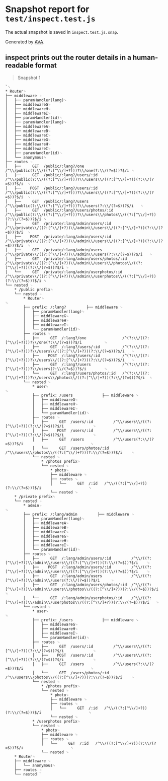 # Snapshot report for `test/inspect.test.js`

The actual snapshot is saved in `inspect.test.js.snap`.

Generated by [AVA](https://ava.li).

## inspect prints out the router details in a human-readable format

> Snapshot 1

    `␊
    * Router␊
    ├── middleware ␊
    │   ├── paramHandler(lang)␊
    │   ├── middlewareG␊
    │   ├── middlewareH␊
    │   ├── middlewareI␊
    │   ├── paramHandler(id)␊
    │   ├── paramHandler(lang)␊
    │   ├── middlewareA␊
    │   ├── middlewareB␊
    │   ├── middlewareC␊
    │   ├── middlewareG␊
    │   ├── middlewareH␊
    │   ├── middlewareI␊
    │   ├── paramHandler(id)␊
    │   └── anonymous␊
    ├── routes ␊
    │   ├──     GET  /public/:lang?/one                   	/^\\/public(?:\\/((?:[^\\/]+?)))?\\/one(?:\\/(?=$))?$/i	␊
    │   ├──     GET  /public/:lang?/users/:id             	/^\\/public(?:\\/((?:[^\\/]+?)))?\\/users\\/((?:[^\\/]+?))(?:\\/(?=$))?$/i	␊
    │   ├──    POST  /public/:lang?/users/:id             	/^\\/public(?:\\/((?:[^\\/]+?)))?\\/users\\/((?:[^\\/]+?))(?:\\/(?=$))?$/i	␊
    │   ├──     GET  /public/:lang?/users                 	/^\\/public(?:\\/((?:[^\\/]+?)))?\\/users(?:\\/(?=$))?$/i	␊
    │   ├──     GET  /public/:lang?/users/photos/:id      	/^\\/public(?:\\/((?:[^\\/]+?)))?\\/users\\/photos\\/((?:[^\\/]+?))(?:\\/(?=$))?$/i	␊
    │   ├──     GET  /private/:lang/admin/users/:id       	/^\\/private\\/((?:[^\\/]+?))\\/admin\\/users\\/((?:[^\\/]+?))(?:\\/(?=$))?$/i	␊
    │   ├──    POST  /private/:lang/admin/users/:id       	/^\\/private\\/((?:[^\\/]+?))\\/admin\\/users\\/((?:[^\\/]+?))(?:\\/(?=$))?$/i	␊
    │   ├──     GET  /private/:lang/admin/users           	/^\\/private\\/((?:[^\\/]+?))\\/admin\\/users(?:\\/(?=$))?$/i	␊
    │   ├──     GET  /private/:lang/admin/users/photos/:id	/^\\/private\\/((?:[^\\/]+?))\\/admin\\/users\\/photos\\/((?:[^\\/]+?))(?:\\/(?=$))?$/i	␊
    │   └──     GET  /private/:lang/admin/userphotos/:id  	/^\\/private\\/((?:[^\\/]+?))\\/admin\\/userphotos\\/((?:[^\\/]+?))(?:\\/(?=$))?$/i	␊
    └── nested ␊
        * /public prefix␊
        └── nested ␊
            * Router␊
    ␊
            ├── prefix: /:lang?         ├── middleware ␊
            │   ├── paramHandler(lang)␊
            │   ├── middlewareG␊
            │   ├── middlewareH␊
            │   ├── middlewareI␊
            │   └── paramHandler(id)␊
            ├── routes ␊
            │   ├──     GET  /:lang?/one             	/^(?:\\/((?:[^\\/]+?)))?\\/one(?:\\/(?=$))?$/i        	␊
            │   ├──     GET  /:lang?/users/:id       	/^(?:\\/((?:[^\\/]+?)))?\\/users\\/((?:[^\\/]+?))(?:\\/(?=$))?$/i	␊
            │   ├──    POST  /:lang?/users/:id       	/^(?:\\/((?:[^\\/]+?)))?\\/users\\/((?:[^\\/]+?))(?:\\/(?=$))?$/i	␊
            │   ├──     GET  /:lang?/users           	/^(?:\\/((?:[^\\/]+?)))?\\/users(?:\\/(?=$))?$/i      	␊
            │   └──     GET  /:lang?/users/photos/:id	/^(?:\\/((?:[^\\/]+?)))?\\/users\\/photos\\/((?:[^\\/]+?))(?:\\/(?=$))?$/i	␊
            └── nested ␊
                * user␊
    ␊
                ├── prefix: /users             ├── middleware ␊
                │   ├── middlewareG␊
                │   ├── middlewareH␊
                │   ├── middlewareI␊
                │   └── paramHandler(id)␊
                ├── routes ␊
                │   ├──     GET  /users/:id       	/^\\/users\\/((?:[^\\/]+?))(?:\\/(?=$))?$/i           	␊
                │   ├──    POST  /users/:id       	/^\\/users\\/((?:[^\\/]+?))(?:\\/(?=$))?$/i           	␊
                │   ├──     GET  /users           	/^\\/users(?:\\/(?=$))?$/i                          	␊
                │   └──     GET  /users/photos/:id	/^\\/users\\/photos\\/((?:[^\\/]+?))(?:\\/(?=$))?$/i   	␊
                └── nested ␊
                    * /photos prefix␊
                    └── nested ␊
                        * photo␊
                        ├── middleware ␊
                        ├── routes ␊
                        │   └──     GET  /:id	/^\\/((?:[^\\/]+?))(?:\\/(?=$))?$/i                  	␊
                        └── nested ␊
        * /private prefix␊
        └── nested ␊
            * admin␊
    ␊
            ├── prefix: /:lang/admin         ├── middleware ␊
            │   ├── paramHandler(lang)␊
            │   ├── middlewareA␊
            │   ├── middlewareB␊
            │   ├── middlewareC␊
            │   ├── middlewareG␊
            │   ├── middlewareH␊
            │   ├── middlewareI␊
            │   └── paramHandler(id)␊
            ├── routes ␊
            │   ├──     GET  /:lang/admin/users/:id       	/^\\/((?:[^\\/]+?))\\/admin\\/users\\/((?:[^\\/]+?))(?:\\/(?=$))?$/i	␊
            │   ├──    POST  /:lang/admin/users/:id       	/^\\/((?:[^\\/]+?))\\/admin\\/users\\/((?:[^\\/]+?))(?:\\/(?=$))?$/i	␊
            │   ├──     GET  /:lang/admin/users           	/^\\/((?:[^\\/]+?))\\/admin\\/users(?:\\/(?=$))?$/i    	␊
            │   ├──     GET  /:lang/admin/users/photos/:id	/^\\/((?:[^\\/]+?))\\/admin\\/users\\/photos\\/((?:[^\\/]+?))(?:\\/(?=$))?$/i	␊
            │   └──     GET  /:lang/admin/userphotos/:id  	/^\\/((?:[^\\/]+?))\\/admin\\/userphotos\\/((?:[^\\/]+?))(?:\\/(?=$))?$/i	␊
            └── nested ␊
                * user␊
    ␊
                ├── prefix: /users             ├── middleware ␊
                │   ├── middlewareG␊
                │   ├── middlewareH␊
                │   ├── middlewareI␊
                │   └── paramHandler(id)␊
                ├── routes ␊
                │   ├──     GET  /users/:id       	/^\\/users\\/((?:[^\\/]+?))(?:\\/(?=$))?$/i           	␊
                │   ├──    POST  /users/:id       	/^\\/users\\/((?:[^\\/]+?))(?:\\/(?=$))?$/i           	␊
                │   ├──     GET  /users           	/^\\/users(?:\\/(?=$))?$/i                          	␊
                │   └──     GET  /users/photos/:id	/^\\/users\\/photos\\/((?:[^\\/]+?))(?:\\/(?=$))?$/i   	␊
                └── nested ␊
                    * /photos prefix␊
                    └── nested ␊
                        * photo␊
                        ├── middleware ␊
                        ├── routes ␊
                        │   └──     GET  /:id	/^\\/((?:[^\\/]+?))(?:\\/(?=$))?$/i                  	␊
                        └── nested ␊
                * /userphotos prefix␊
                └── nested ␊
                    * photo␊
                    ├── middleware ␊
                    ├── routes ␊
                    │   └──     GET  /:id	/^\\/((?:[^\\/]+?))(?:\\/(?=$))?$/i                  	␊
                    └── nested ␊
        * Router␊
        ├── middleware ␊
        │   └── anonymous␊
        ├── routes ␊
        └── nested `

